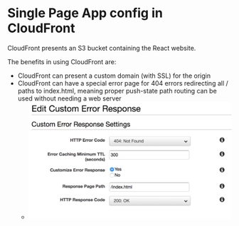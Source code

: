 # Single Page App config in CloudFront

CloudFront presents an S3 bucket containing the React website.

The benefits in using CloudFront are:
- CloudFront can present a custom domain (with SSL) for the origin
- CloudFront can have a special error page for 404 errors redirecting all / paths to index.html, meaning proper push-state path routing can be used without needing a web server
  - ![image](./single-page-app-config.png)
